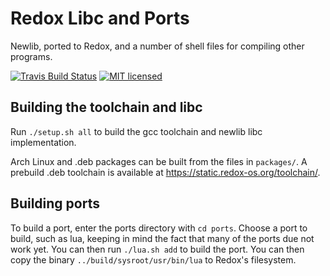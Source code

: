 # Redox Libc and Ports

Newlib, ported to Redox, and a number of shell files for compiling other programs.

[![Travis Build Status](https://travis-ci.org/redox-os/libc.svg?branch=master)](https://travis-ci.org/redox-os/libc)
[![MIT licensed](https://img.shields.io/badge/license-MIT-blue.svg)](./LICENSE.md)

## Building the toolchain and libc

Run `./setup.sh all` to build the gcc toolchain and newlib libc implementation.

Arch Linux and .deb packages can be built from the files in `packages/`. A prebuild .deb toolchain is available at https://static.redox-os.org/toolchain/.

## Building ports

To build a port, enter the ports directory with `cd ports`. Choose a port to build, such as lua, keeping in mind the fact that many of the ports due not work yet. You can then run `./lua.sh add` to build the port. You can then copy the binary `../build/sysroot/usr/bin/lua` to Redox's filesystem.
